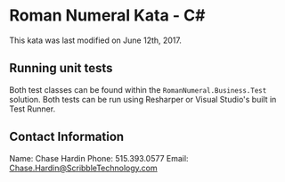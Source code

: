 # Roman Numeral Kata - C#

This kata was last modified on June 12th, 2017.

## Running unit tests

Both test classes can be found within the `RomanNumeral.Business.Test` solution. Both tests can be run using Resharper or Visual Studio's built in Test Runner.

## Contact Information

Name: Chase Hardin
Phone: 515.393.0577
Email: Chase.Hardin@ScribbleTechnology.com
